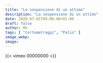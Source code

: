 ```yaml
---
title: "La sospensione di un attimo"
description: "La sospensione di un attimo"
date: 2020-07-01T09:00:00+01:00
draft: false
author: Me
tags: [ "Cortometraggi", "Palio" ]
image_webp:
image:
---
```


{{< vimeo 00000000 >}}
